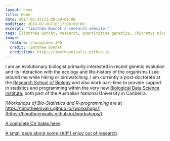 ```yaml
---
layout: home
title: Home
date: 2017-02-25T23:28:58+01:00
modified: 2019-07-08T10:17:00+09:00
excerpt: "Timothée Bonnet's research website."
tags: [Timothée Bonnet, research, quantitative genetics, Chionomys nivalis, snow vole, home]
image:
  feature: churwalden.JPG
  credit: Timothee Bonnet
  creditlink: http://timotheenivalis.github.io
---
```

I am an evolutionary biologist primarily interested in recent genetic evolution and its interaction with the ecology and life-history of the organisms I see around me while hiking or birdwatching. I am currently a post-doctorate at the [Research School of Biology](https://biology.anu.edu.au/) and also work part-time to provide support in statistics and programming within the very new [Biological Data Science Institute](http://bdsi.anu.edu.au/); both part of the Australian National University in Canberra.

[*Workshops of Bio-Statistics and R-programming* are at https://timotheenivalis.github.io//workshops/](https://timotheenivalis.github.io//workshops/).

[A complete CV hides here](http://timotheenivalis.github.io/Rnotebooks/cv.pdf).

[A small page about some stuff I enjoy out of research](https://timotheenivalis.github.io//outside/)

